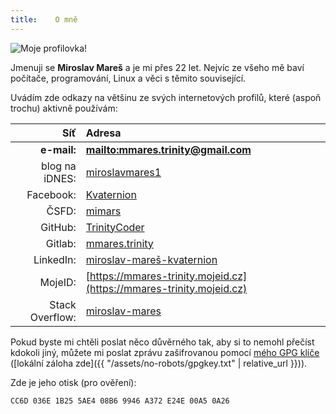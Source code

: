 ```yaml
---
title:    O mně
---
```

<img src="{{ '/assets/profile.jpg' | relative_url }}"
     alt="Moje profilovka!" class="mala-profilovka--left">

Jmenuji se __Miroslav Mareš__ a je mi přes 22 let. Nejvíc ze všeho mě baví počítače,
programování, Linux a věci s těmito související.

Uvádím zde odkazy na většinu ze svých internetových profilů, které (aspoň trochu) aktivně používám:

<div class="clear"></div>

Síť             | Adresa
---------------:|:-----------------------------------------------------------------------------------------
__e-mail:__     | [__mailto:mmares.trinity@gmail.com__](mailto:mmares.trinity@gmail.com)
blog na iDNES:  | [miroslavmares1](https://miroslavmares1.blog.idnes.cz/)
Facebook:       | [Kvaternion](https://facebook.com/Kvaternion)
ČSFD:           | [mimars](https://www.csfd.cz/uzivatel/225270-mimars/)
GitHub:         | [TrinityCoder](https://github.com/TrinityCoder)
Gitlab:         | [mmares.trinity](https://gitlab.com/mmares.trinity)
LinkedIn:       | [miroslav-mareš-kvaternion](https://www.linkedin.com/in/miroslav-mare%C5%A1-kvaternion/)
MojeID:         | [https://mmares-trinity.mojeid.cz](https://mmares-trinity.mojeid.cz)
Stack Overflow: | [miroslav-mares](https://stackoverflow.com/users/1003701/miroslav-mares)

Pokud byste mi chtěli poslat něco důvěrného tak, aby si to nemohl přečíst kdokoli jiný,
můžete mi poslat zprávu zašifrovanou pomocí [mého GPG klíče](https://mmares-trinity.mojeid.cz/pgpkey.html)
([lokální záloha zde]({{ "/assets/no-robots/gpgkey.txt" | relative_url }})).

Zde je jeho otisk (pro ověření):

```
CC6D 036E 1B25 5AE4 08B6 9946 A372 E24E 00A5 0A26
```
